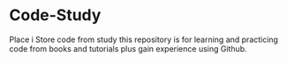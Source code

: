 # Code-Study
Place i Store code from study
this repository is for learning and practicing code from books and tutorials plus gain experience using Github.
